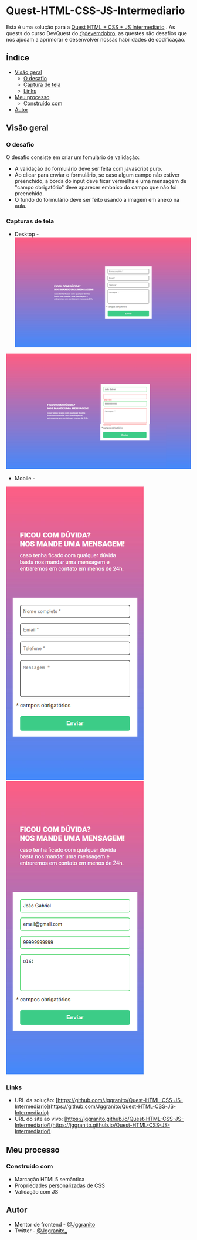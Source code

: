 # Quest-HTML-CSS-JS-Intermediario

Esta é uma solução para a [Quest HTML + CSS + JS Intermediário](https://ticto-mozart.s3.amazonaws.com/images/conteudo/download/106659/Desafio%20HTML%20%2B%20CSS%20%2B%20JS%20Intermedi%C3%A1rio.pdf?response-content-disposition=attachment&X-Amz-Content-Sha256=UNSIGNED-PAYLOAD&X-Amz-Algorithm=AWS4-HMAC-SHA256&X-Amz-Credential=AKIATS7Z652MZM2DU4NB%2F20230109%2Fus-east-1%2Fs3%2Faws4_request&X-Amz-Date=20230109T135800Z&X-Amz-SignedHeaders=host&X-Amz-Expires=300&X-Amz-Signature=7dbe62744298cc7c0c50fc9f4667ecad13b4268e45b79c54c3b3126a01d4dcc5) . As quests do curso DevQuest do [@devemdobro](instagram.com/devemdobro), as questes são desafios que nos ajudam a aprimorar e desenvolver nossas habilidades de codificação.

## Índice

- [Visão geral](#visão-geral)
   - [O desafio](#O-desafio)
   - [Captura de tela](#captura-de-tela)
   - [Links](#links)
- [Meu processo](#meu-processo)
   - [Construído com](#construído-com)
- [Autor](#autor)

## Visão geral

### O desafio

O desafio consiste em criar um fomulário de validação:

- A validação do formulário deve ser feita com javascript puro.
- Ao clicar para enviar o formulário, se caso algum campo não estiver preenchido, a borda
do input deve ficar vermelha e uma mensagem de "campo obrigatório" deve aparecer embaixo do campo que não foi preenchido.
- O fundo do formulário deve ser feito usando a
imagem em anexo na aula.


### Capturas de tela

- Desktop - ![](./screenshot/Desktop-1280x800.png) 

![](./screenshot/Desktop-2-1280-800.png)

- Mobile  -

![](./screenshot/mobile-375x800.png)
![](./screenshot/mobile-2-375x800.png)

### Links

- URL da solução: [https://github.com/Jggranito/Quest-HTML-CSS-JS-Intermediario](https://github.com/Jggranito/Quest-HTML-CSS-JS-Intermediario)
- URL do site ao vivo: [https://jggranito.github.io/Quest-HTML-CSS-JS-Intermediario/](https://jggranito.github.io/Quest-HTML-CSS-JS-Intermediario/)

## Meu processo

### Construído com

- Marcação HTML5 semântica
- Propriedades personalizadas de CSS
- Validação com JS

## Autor

- Mentor de frontend - [@Jggranito](https://www.frontendmentor.io/profile/Jggranito)
- Twitter - [@Jggranito_](https://twitter.com/Jggranito_)